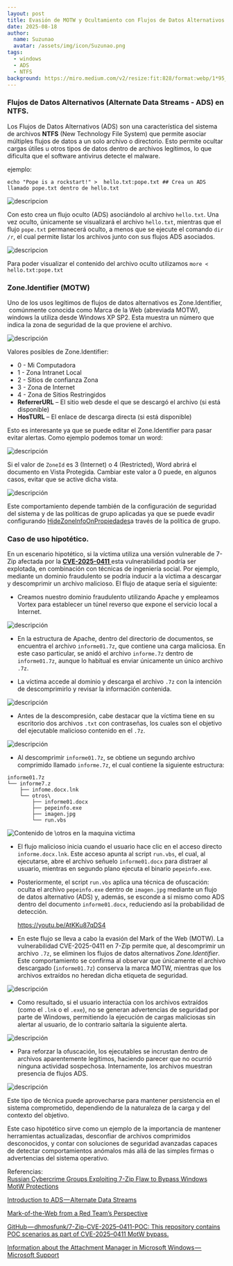 ```yaml
---
layout: post
title: Evasión de MOTW y Ocultamiento con Flujos de Datos Alternativos en Windows
date: 2025-08-18
author:
  name: Suzunao
  avatar: /assets/img/icon/Suzunao.png
tags:
  - windows 
  - ADS
  - NTFS
background: https://miro.medium.com/v2/resize:fit:828/format:webp/1*95_lICJ58uYfNWLa1QZ9uQ.jpeg
---
```

### Flujos de Datos Alternativos (Alternate Data Streams - ADS) en NTFS.

Los Flujos de Datos Alternativos (ADS) son una característica del sistema de archivos **NTFS** (New Technology File System) que permite asociar múltiples flujos de datos a un solo archivo o directorio. Esto permite ocultar cargas útiles u otros tipos de datos dentro de archivos legítimos, lo que dificulta que el software antivirus detecte el malware.

ejemplo:

```
echo "Pope is a rockstart!" >  hello.txt:pope.txt ## Crea un ADS llamado pope.txt dentro de hello.txt
```

![descripcion](/assets/img/articulos/A01/20250607020853.png) 

Con esto crea un flujo oculto (ADS) asociándolo al archivo `hello.txt`. Una vez oculto, únicamente se visualizará el archivo `hello.txt`, mientras que el flujo `pope.txt` permanecerá oculto, a menos que se ejecute el comando `dir /r`, el cual permite listar los archivos junto con sus flujos ADS asociados.

![descripcion](/assets/img/articulos/A01/d44975.png)

Para poder visualizar el contenido del archivo oculto  utilizamos `more < hello.txt:pope.txt` 

### Zone.Identifier (MOTW)

Uno de los usos legítimos de flujos de datos alternativos es Zone.Identifier,  comúnmente conocida como Marca de la Web (abreviada MOTW), windows la utiliza  desde Windows XP SP2.  Esta muestra un número que indica la zona de seguridad de la que proviene el archivo. 

![descripción](/assets/img/articulos/A01/20250610025838.png)

Valores posibles de  Zone.Identifier:
- 0 - Mi Computadora  
- 1 - Zona Intranet Local  
- 2 - Sitios de confianza Zona  
- 3 - Zona de Internet  
- 4 - Zona de Sitios Restringidos
- **ReferrerURL** – El sitio web desde el que se descargó el archivo (si está disponible)
- **HosTURL** – El enlace de descarga directa (si está disponible)

Esto es interesante ya que se puede editar el Zone.Identifier para pasar evitar alertas.
Como ejemplo podemos tomar un word:

![descripción](/assets/img/articulos/A01/20250610015526.png)

Si el valor de `ZoneId` es 3 (Internet) o 4 (Restricted), Word abrirá el documento en Vista Protegida.
Cambiar este valor a 0  puede, en algunos casos, evitar que se active dicha vista. 

![descripción](/assets/img/articulos/A01/20250610020036.png)

Este comportamiento depende también de la configuración de seguridad del sistema y de las políticas de grupo aplicadas ya que se puede evadir configurando [HideZoneInfoOnPropiedades](https://support.microsoft.com/en-us/help/883260/information-about-the-attachment-manager-in-microsoft-windows)a través de la política de grupo.

### **Caso de uso hipotético**.

En un escenario hipotético, si la víctima utiliza una versión vulnerable de 7-Zip afectada por la [**CVE-2025-0411** ](https://github.com/dhmosfunk/7-Zip-CVE-2025-0411-POC?tab=readme-ov-file) esta vulnerabilidad podría ser explotada, en combinación con técnicas de ingeniería social. Por ejemplo, mediante un dominio fraudulento se podría inducir a la víctima a descargar y descomprimir un archivo malicioso. El flujo de ataque sería el siguiente:

- Creamos nuestro dominio fraudulento utilizando Apache y empleamos Vortex para establecer un túnel reverso que expone el servicio local a Internet.

![descripción](/assets/img/articulos/A01/065356.png)

- En la estructura de Apache, dentro del directorio de documentos, se encuentra el archivo `informe01.7z`, que contiene una carga maliciosa. En este caso particular, se anidó el archivo `informe.7z` dentro de `informe01.7z`, aunque lo habitual es enviar únicamente un único archivo `.7z`.

- La víctima accede al dominio y descarga el archivo `.7z` con la intención de descomprimirlo y revisar la información contenida. 

![descripción](/assets/img/articulos/A01/025337.png)

- Antes de la descompresión, cabe destacar que la víctima tiene en su escritorio dos archivos `.txt` con contraseñas, los cuales son el objetivo del ejecutable malicioso contenido en el `.7z`.

![descripción](/assets/img/articulos/A01/025859.png)

- Al descomprimir `informe01.7z`, se obtiene un segundo archivo comprimido llamado `informe.7z`, el cual contiene la siguiente estructura:

```
informe01.7z
└──	informe7.z
	├── infome.docx.lnk          
	└── otros\
	    ├── informe01.docx
	    ├── pepeinfo.exe        
	    ├── imagen.jpg
	    └── run.vbs           
```

![Contenido de \otros en la maquina victima](/assets/img/articulos/A01/025721.png)

- El flujo malicioso inicia cuando el usuario hace clic en el acceso directo `informe.docx.lnk`. Este acceso apunta al script `run.vbs`, el cual, al ejecutarse, abre el archivo señuelo `informe01.docx` para distraer al usuario, mientras en segundo plano ejecuta el binario `pepeinfo.exe`.
- Posteriormente, el script `run.vbs` aplica una técnica de ofuscación: oculta el archivo `pepeinfo.exe` dentro de `imagen.jpg` mediante un flujo de datos alternativo (ADS) y, además, se esconde a sí mismo como ADS dentro del documento `informe01.docx`, reduciendo así la probabilidad de detección.

	https://youtu.be/AtKKu87qDS4

- En este flujo se lleva a cabo la evasión del Mark of the Web (MOTW). La vulnerabilidad CVE-2025-0411 en 7-Zip permite que, al descomprimir un archivo `.7z`, se eliminen los flujos de datos alternativos _Zone.Identifier_. Este comportamiento se confirma al observar que únicamente el archivo descargado (`informe01.7z`) conserva la marca MOTW, mientras que los archivos extraídos no heredan dicha etiqueta de seguridad.

![descripción](/assets/img/articulos/A01/025519.png)

- Como resultado, si el usuario interactúa con los archivos extraídos (como el `.lnk` o el `.exe`), no se generan advertencias de seguridad por parte de Windows, permitiendo la ejecución de cargas maliciosas sin alertar al usuario, de lo contrario saltaría la siguiente alerta.

![descripción](/assets/img/articulos/A01/053609.png) 

- Para reforzar la ofuscación, los ejecutables se incrustan dentro de archivos aparentemente legítimos, haciendo parecer que no ocurrió ninguna actividad sospechosa. Internamente, los archivos muestran presencia de flujos ADS.

![descripción](/assets/img/articulos/A01/025635.png)

Este tipo de técnica puede aprovecharse para mantener persistencia en el sistema comprometido, dependiendo de la naturaleza de la carga y del contexto del objetivo.

Este caso hipotético sirve como un ejemplo de la importancia de mantener herramientas actualizadas, desconfiar de archivos comprimidos desconocidos, y contar con soluciones de seguridad avanzadas capaces de detectar comportamientos anómalos más allá de las simples firmas o advertencias del sistema operativo.

Referencias:  
[Russian Cybercrime Groups Exploiting 7-Zip Flaw to Bypass Windows MotW Protections](https://thehackernews.com/2025/02/russian-cybercrime-groups-exploiting-7.html?m=1)

[Introduction to ADS — Alternate Data Streams](https://hshrzd.wordpress.com/2016/03/19/introduction-to-ads-alternate-data-streams/?source=post_page-----c0e4a2402563---------------------------------------)

[Mark-of-the-Web from a Red Team’s Perspective ](https://www.outflank.nl/blog/2020/03/30/mark-of-the-web-from-a-red-teams-perspective/)

[GitHub — dhmosfunk/7-Zip-CVE-2025–0411-POC: This repository contains POC scenarios as part of CVE-2025–0411 MotW bypass.](https://github.com/dhmosfunk/7-Zip-CVE-2025-0411-POC?tab=readme-ov-file)

[Information about the Attachment Manager in Microsoft Windows — Microsoft Support](https://support.microsoft.com/en-us/topic/information-about-the-attachment-manager-in-microsoft-windows-c48a4dcd-8de5-2af5-ee9b-cd795ae42738)